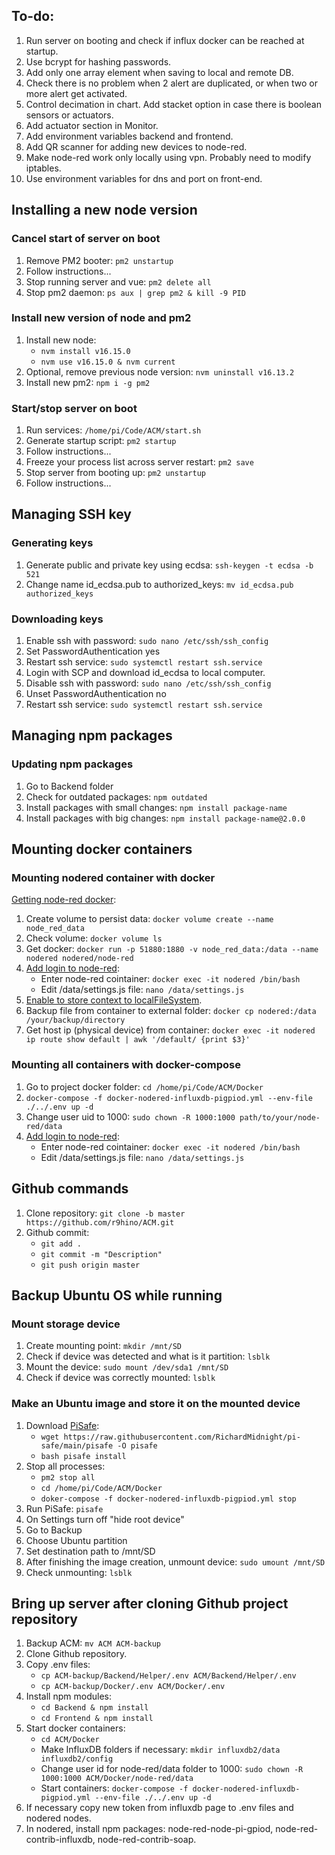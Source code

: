 ## To-do:
1. Run server on booting and check if influx docker can be reached at startup.
2. Use bcrypt for hashing passwords.
3. Add only one array element when saving to local and remote DB.
4. Check there is no problem when 2 alert are duplicated, or when two or more alert get activated.
5. Control decimation in chart. Add stacket option in case there is boolean sensors or actuators.
6. Add actuator section in Monitor.
7. Add environment variables backend and frontend.
9. Add QR scanner for adding new devices to node-red.
10. Make node-red work only locally using vpn. Probably need to modify iptables.
11. Use environment variables for dns and port on front-end.

## Installing a new node version
### Cancel start of server on boot
1. Remove PM2 booter: ```pm2 unstartup```
2. Follow instructions...
3. Stop running server and vue: ```pm2 delete all```
4. Stop pm2 daemon: ```ps aux | grep pm2 & kill -9 PID```
### Install new version of node and pm2
1. Install new node: 
    * ```nvm install v16.15.0```
    * ```nvm use v16.15.0 & nvm current```
2. Optional, remove previous node version: ```nvm uninstall v16.13.2```
3. Install new pm2: ```npm i -g pm2```
### Start/stop server on boot
1. Run services: ```/home/pi/Code/ACM/start.sh```
2. Generate startup script: ```pm2 startup```
3. Follow instructions...
4. Freeze your process list across server restart: ```pm2 save```
5. Stop server from booting up: ```pm2 unstartup```
6. Follow instructions...

## Managing SSH key
### Generating keys
1. Generate public and private key using ecdsa: ```ssh-keygen -t ecdsa -b 521```
2. Change name id_ecdsa.pub to authorized_keys: ```mv id_ecdsa.pub authorized_keys```
### Downloading keys
1. Enable ssh with password: ```sudo nano /etc/ssh/ssh_config```
2. Set PasswordAuthentication yes
3. Restart ssh service: ```sudo systemctl restart ssh.service```
4. Login with SCP and download id_ecdsa to local computer.
5. Disable ssh with password: ```sudo nano /etc/ssh/ssh_config```
6. Unset PasswordAuthentication no
7. Restart ssh service: ```sudo systemctl restart ssh.service```

## Managing npm packages
### Updating npm packages
1. Go to Backend folder
2. Check for outdated packages: ```npm outdated```
3. Install packages with small changes: ```npm install package-name```
4. Install packages with big changes: ```npm install package-name@2.0.0```

## Mounting docker containers
### Mounting nodered container with docker
[Getting node-red docker](https://nodered.org/docs/getting-started/docker):
1. Create volume to persist data: ```docker volume create --name node_red_data```
2. Check volume: ```docker volume ls```
3. Get docker: ```docker run -p 51880:1880 -v node_red_data:/data --name nodered nodered/node-red```
4. [Add login to node-red](https://nodered.org/docs/user-guide/runtime/securing-node-red):
    * Enter node-red cointainer: ```docker exec -it nodered /bin/bash```
    * Edit /data/settings.js file: ```nano /data/settings.js```
5. [Enable to store context to localFileSystem](https://nodered.org/docs/api/context/).
6. Backup file from container to external folder: ```docker cp nodered:/data /your/backup/directory```
7. Get host ip (physical device) from container: ```docker exec -it nodered ip route show default | awk '/default/ {print $3}'```
### Mounting all containers with docker-compose
1. Go to project docker folder: ```cd /home/pi/Code/ACM/Docker```
2. ```docker-compose -f docker-nodered-influxdb-pigpiod.yml --env-file ./../.env up -d```
3. Change user uid to 1000: ```sudo chown -R 1000:1000 path/to/your/node-red/data```
4. [Add login to node-red](https://nodered.org/docs/user-guide/runtime/securing-node-red):
    * Enter node-red cointainer: ```docker exec -it nodered /bin/bash```
    * Edit /data/settings.js file: ```nano /data/settings.js```

## Github commands
1. Clone repository: ```git clone -b master https://github.com/r9hino/ACM.git```
2. Github commit:
    * ```git add .```
    * ```git commit -m "Description"```
    * ```git push origin master```

## Backup Ubuntu OS while running
### Mount storage device
1. Create mounting point: ```mkdir /mnt/SD```
2. Check if device was detected and what is it partition: ```lsblk```
3. Mount the device: ```sudo mount /dev/sda1 /mnt/SD```
4. Check if device was correctly mounted: ```lsblk```
### Make an Ubuntu image and store it on the mounted device
1. Download [PiSafe](https://github.com/RichardMidnight/pi-safe):
    * ```wget https://raw.githubusercontent.com/RichardMidnight/pi-safe/main/pisafe -O pisafe```
    * ```bash pisafe install```
2. Stop all processes:
    * ```pm2 stop all```
    * ```cd /home/pi/Code/ACM/Docker```
    * ```doker-compose -f docker-nodered-influxdb-pigpiod.yml stop```
3. Run PiSafe: ```pisafe```
4. On Settings turn off "hide root device"
5. Go to Backup
6. Choose Ubuntu partition
7. Set destination path to /mnt/SD
8. After finishing the image creation, unmount device: ```sudo umount /mnt/SD```
9. Check unmounting: ```lsblk```

## Bring up server after cloning Github project repository
1. Backup ACM: ```mv ACM ACM-backup```
2. Clone Github repository.
3. Copy .env files:
    * ```cp ACM-backup/Backend/Helper/.env ACM/Backend/Helper/.env```
    * ```cp ACM-backup/Docker/.env ACM/Docker/.env```
4. Install npm modules:
    * ```cd Backend & npm install```
    * ```cd Frontend & npm install```
5. Start docker containers:
    * ```cd ACM/Docker```
    * Make InfluxDB folders if necessary: ```mkdir influxdb2/data influxdb2/config```
    * Change user id for node-red/data folder to 1000: ```sudo chown -R 1000:1000 ACM/Docker/node-red/data```
    * Start containers: ```docker-compose -f docker-nodered-influxdb-pigpiod.yml --env-file ./../.env up -d```
6. If necessary copy new token from influxdb page to .env files and nodered nodes.
7. In nodered, install npm packages: node-red-node-pi-gpiod, node-red-contrib-influxdb, node-red-contrib-soap.